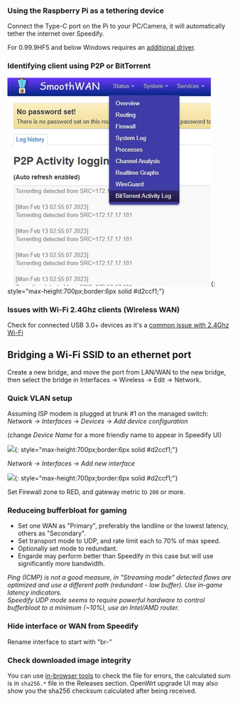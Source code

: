 
### Using the Raspberry Pi as a tethering device

Connect the Type-C port on the Pi to your PC/Camera, it will automatically tether the internet over Speedify.

For 0.99.9HF5 and below Windows requires an [additional driver](https://github.com/dukelec/mb/raw/master/doc/win_driver/mod-duo-rndis.zip).

### Identifying client using P2P or BitTorrent

![](assets/p2p.jpg){: style="max-height:700px;border:6px solid #d2ccf1;"}

### Issues with Wi-Fi 2.4Ghz clients (Wireless WAN)

Check for connected USB 3.0+ devices as it's a [common issue with 2.4Ghz Wi-Fi](https://en.wikipedia.org/wiki/USB_3.0#Issues)

## Bridging a Wi-Fi SSID to an ethernet port

Create a new bridge, and move the port from LAN/WAN to the new bridge, then select the bridge in Interfaces -> Wireless -> Edit -> Network.

### Quick VLAN setup

Assuming ISP modem is plugged at trunk #1 on the managed switch:  
*Network* -> *Interfaces* -> *Devices* -> *Add device configuration* 

(change _Device Name_ for a more friendly name to appear in Speedify UI) 

![](https://user-images.githubusercontent.com/96490382/166711545-70232fd3-dc40-4f06-9a05-4d6fb6697d89.png){: style="max-height:700px;border:6px solid #d2ccf1;"}

*Network* -> *Interfaces* -> *Add new interface*   

![](https://user-images.githubusercontent.com/96490382/166711876-88b897a8-4439-4c77-b3eb-0b333be3a869.png){: style="max-height:700px;border:6px solid #d2ccf1;"}  

Set Firewall zone to RED, and gateway metric to `200` or more.

### Reduceing bufferbloat for gaming
* Set one WAN as "Primary", preferably the landline or the lowest latency, others as "Secondary".    
* Set transport mode to UDP, and rate limit each to 70% of max speed.  
* Optionally set mode to redundant.
* Engarde may perform better than Speedify in this case but will use significantly more bandwidth.

*Ping (ICMP) is not a good measure, in "Streaming mode" detected flows are optimized and use a different path (redundant - low buffer). Use in-game latency indicators.*   
*Speedify UDP mode seems to require powerful hardware to control bufferbloat to a minimum (~10%), use an Intel/AMD router.*

### Hide interface or WAN from Speedify

Rename interface to start with "br-"

### Check downloaded image integrity
You can use [in-browser tools](https://emn178.github.io/online-tools/sha256_checksum.html) to check the file for errors, the calculated sum is in `sha256.*` file in the Releases section. 
OpenWrt upgrade UI may also show you the sha256 checksum calculated after being received.
